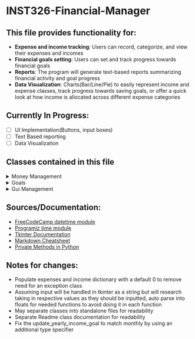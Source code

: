 # INST326-Financial-Manager
## This file provides functionality for:
- **Expense and income tracking**: Users can record, categorize, and view their expenses and incomes
- **Financial goals setting**: Users can set and track progress towards financial goals
- **Reports**: The program will generate text-based reports summarizing financial activity and goal progress
- **Data Visualization**: Charts(Bar/Line/Pie) to easily represent income and expense classes, track progress towards saving goals, or offer a quick look at how income is allocated across  different expense categories

## Currently In Progress:
- [ ] UI Implementation(Buttons, input boxes)
- [ ] Text Based reporting
- [ ] Data Visualization 

## Classes contained in this file
<details>
    <summary>Money Management</summary>
    <p>
        <b>MoneyManagement():</b> Class to manage income and expenses. Upon initialization, the class creates a dictionary to store income and expenses. It operates on a key:value pair of month[numeric]:value, i.e:
        <pre><code class="language-python">
            self.income = {4:1000} 
        </code></pre>
    <b>Functions:</b>
        <ol type="1">
            <li> <code class="language-python">__init__(self)</code></li>
            <li> <code class="language-python">change_income(self, value: str) -> None</code></li>
            <li> <code class="language-python">adjust_expenses(self, value: str) -> None</code></li>
            <li> <code class="language-python">get_monthly_expenses(self, value: str) -> None</code></li>
            <li> <code class="language-python">get_monthly_income(self) -> float</code></li>
            <li> <code class="language-python">get_yearly_income(self) -> float</code></li>
            <li> <code class="language-python">get_yearly_expenses(self) -> float</code></li>
        </ol>
    </p>
</details>

<details>
    <summary>Goals</summary>
    <p>
        <b>Goals():</b> This class manages financial goals. Upon initialization, the class creates two dictionaries, one to handle goals for reducing your monthly expenses, and another to handle your monthly income goal. It also creates two floats to handle yearly income and expense goals, operating on the same month:value grouping.
        <b>Functions:</b>
        <ol type="1">
            <li> <code class="language-python">__init__(self)</code></li>
            <li> <code class="language-python">_get_month_num(self, month_name: str) -> int</code></li>
            <li> <code class="language-python">update_monthly_goal(self, goal: str, type: str, month: str = None) -> None</code></li>
            <li> <code class="language-python">get_monthly_goal(self, type: str) -> float</code></li>
            <li> <code class="language-python">update_yearly_income_goal(self, goal: str) -> None</code></li>
            <li> <code class="language-python">get_yearly_income_goal(self) -> float</code></li>
            <li> <code class="language-python">get_monthly_expense_goal(self) -> float</code></li>
            <li> <code class="language-python">update_yearly_expense_goal(self, goal: str) -> None</code></li>
            <li> <code class="language-python">get_yearly_expense_goal(self) -> float</code></li>
        </ol>
    </p>
</details>

<details>
    <summary>Gui Management</summary>
    <p>
        <b>Gui_management():</b> This class acts as a container for GUI related functions through tkinter. It will define a content frame and in time different tabs to access the project deliverables(data visualization, switching between income and expense, setting goals, etc). Upon initialization, it will define a window and a title for tkinter to operate on, along with initializing a Goals() and MoneyManagement() instance. Currently a WIP.
        <b>Functions:</b>
        <ol type="1">
            <li> <code class="language-python">__init__(self)</code></li>
            <li> <code class="language-python">content_frame(self) -> None</code></li>
            <li> <code class="language-python">plugin_creation(self) -> None</code></li>
            <li> <code class="language-python">update_income(self, income_value) -> None</code></li>
            <li> <code class="language-python">start(self) -> None</code></li>
        </ol>
    </p>
</details>



## Sources/Documentation:
- [FreeCodeCamp datetime module](https://www.freecodecamp.org/news/python-get-current-time/#:~:text=How%20to%20Get%20the%20Current%20Time%20with%20the%20Time%20Module,the%20current%20date%20and%20time)
- [Programiz time module](https://www.programiz.com/python-programming/time)
- [Tkinter Documentation](https://tkdocs.com/index.html)
- [Markdown Cheatsheet](https://github.com/adam-p/markdown-here/wiki/Markdown-Cheatsheet)
- [Private Methods in Python](https://www.geeksforgeeks.org/private-methods-in-python/)



## Notes for changes:
- Populate expenses and income dictionary with a default 0 to remove need for an exception class
- Assuming input will be handled in tkinter as a string but will research taking in respective values as they should be inputted, auto parse into floats for needed functions to avoid doing it in each function
- May separate classes into standalone files for readability
- Separate Readme class documentation for readability
- Fix the update_yearly_income_goal to match monthly by using an additional type specifier

